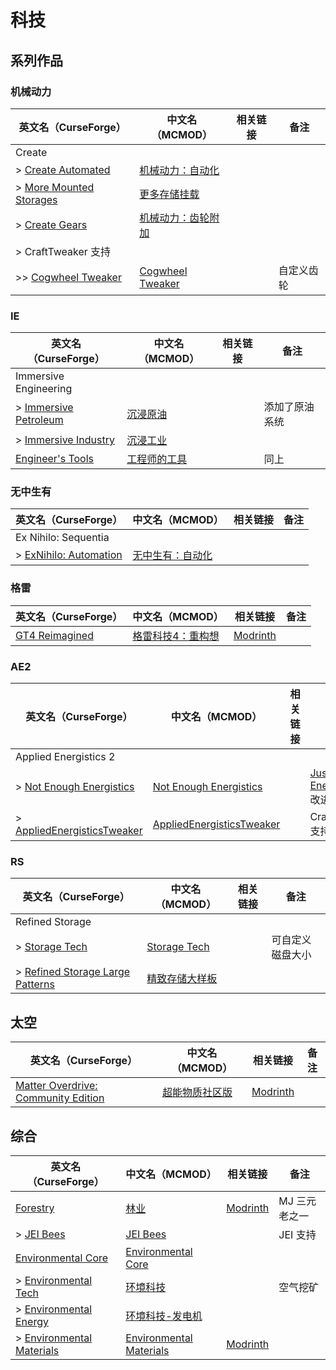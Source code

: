 # 科技

## 系列作品

### 机械动力

| 英文名（CurseForge）                                                                          | 中文名（MCMOD）                                            | 相关链接 | 备注       |
| --------------------------------------------------------------------------------------------- | ---------------------------------------------------------- | -------- | ---------- |
| Create                                                                                        |                                                            |          |            |
| > [Create Automated](https://www.curseforge.com/minecraft/mc-mods/create-automated)           | [机械动力：自动化](https://www.mcmod.cn/class/4302.html)   |          |            |
| > [More Mounted Storages](https://www.curseforge.com/minecraft/mc-mods/more-mounted-storages) | [更多存储挂载](https://www.mcmod.cn/class/5098.html)       |          |            |
| > [Create Gears](https://www.curseforge.com/minecraft/mc-mods/create-gears)                   | [机械动力：齿轮附加](https://www.mcmod.cn/class/4223.html) |          |            |
| > CraftTweaker 支持                                                                           |                                                            |          |            |
| >> [Cogwheel Tweaker](https://www.curseforge.com/minecraft/mc-mods/cogwheel-tweaker)          | [Cogwheel Tweaker](https://www.mcmod.cn/class/4076.html)   |          | 自定义齿轮 |

### IE

| 英文名（CurseForge）                                                                      | 中文名（MCMOD）                                      | 相关链接 | 备注           |
| ----------------------------------------------------------------------------------------- | ---------------------------------------------------- | -------- | -------------- |
| Immersive Engineering                                                                     |                                                      |          |                |
| > [Immersive Petroleum](https://www.curseforge.com/minecraft/mc-mods/immersive-petroleum) | [沉浸原油](https://www.mcmod.cn/class/819.html)      |          | 添加了原油系统 |
| > [Immersive Industry](https://www.curseforge.com/minecraft/mc-mods/immersive-industry)   | [沉浸工业](https://www.mcmod.cn/class/5434.html)     |          |                |
| [Engineer's Tools](https://www.curseforge.com/minecraft/mc-mods/engineers-tools)          | [工程师的工具](https://www.mcmod.cn/class/2116.html) |          | 同上           |

### 无中生有

| 英文名（CurseForge）                                                                       | 中文名（MCMOD）                                          | 相关链接 | 备注 |
| ------------------------------------------------------------------------------------------ | -------------------------------------------------------- | -------- | ---- |
| Ex Nihilo: Sequentia                                                                       |                                                          |          |      |
| > [ExNihilo: Automation](https://www.curseforge.com/minecraft/mc-mods/exnihilo-automation) | [无中生有：自动化](https://www.mcmod.cn/class/3627.html) |          |      |

### 格雷

| 英文名（CurseForge）                                                          | 中文名（MCMOD）                                           | 相关链接                                  | 备注 |
| ----------------------------------------------------------------------------- | --------------------------------------------------------- | ----------------------------------------- | ---- |
| [GT4 Reimagined](https://www.curseforge.com/minecraft/mc-mods/gt4-reimagined) | [格雷科技4：重构想](https://www.mcmod.cn/class/4477.html) | [Modrinth](https://modrinth.com/mod/gt4r) |      |

### AE2

| 英文名（CurseForge）                                                                                  | 中文名（MCMOD）                                                   | 相关链接 | 备注                                                                   |
| ----------------------------------------------------------------------------------------------------- | ----------------------------------------------------------------- | -------- | ---------------------------------------------------------------------- |
| Applied Energistics 2                                                                                 |                                                                   |          |                                                                        |
| > [Not Enough Energistics](https://www.curseforge.com/minecraft/mc-mods/not-enough-energistics)       | [Not Enough Energistics](https://www.mcmod.cn/class/4423.html)    |          | [Just Enough Energistics](https://www.mcmod.cn/class/1537.html) 改进版 |
| > [AppliedEnergisticsTweaker](https://www.curseforge.com/minecraft/mc-mods/appliedenergisticstweaker) | [AppliedEnergisticsTweaker](https://www.mcmod.cn/class/3713.html) |          | CraftTweaker 支持                                                      |

### RS

| 英文名（CurseForge）                                                                             | 中文名（MCMOD）                                        | 相关链接 | 备注             |
| ------------------------------------------------------------------------------------------------ | ------------------------------------------------------ | -------- | ---------------- |
| Refined Storage                                                                                  |                                                        |          |                  |
| > [Storage Tech](https://www.curseforge.com/minecraft/mc-mods/storage-tech)                      | [Storage Tech](https://www.mcmod.cn/class/2999.html)   |          | 可自定义磁盘大小 |
| > [Refined Storage Large Patterns](https://www.curseforge.com/minecraft/mc-mods/rslargepatterns) | [精致存储大样板](https://www.mcmod.cn/class/5023.html) |          |                  |

## 太空

| 英文名（CurseForge）                                                                                                   | 中文名（MCMOD）                                        | 相关链接                                  | 备注 |
| ---------------------------------------------------------------------------------------------------------------------- | ------------------------------------------------------ | ----------------------------------------- | ---- |
| [Matter Overdrive: Community Edition](https://www.curseforge.com/minecraft/mc-mods/matter-overdrive-community-edition) | [超能物质社区版](https://www.mcmod.cn/class/5526.html) | [Modrinth](https://modrinth.com/mod/moce) |      |

## 综合

| 英文名（CurseForge）                                                                              | 中文名（MCMOD）                                                 | 相关链接                                                     | 备注          |
| ------------------------------------------------------------------------------------------------- | --------------------------------------------------------------- | ------------------------------------------------------------ | ------------- |
| [Forestry](https://www.curseforge.com/minecraft/mc-mods/forestry)                                 | [林业](https://www.mcmod.cn/class/5.html)                       | [Modrinth](https://modrinth.com/mod/forestry)                | MJ 三元老之一 |
| > [JEI Bees](https://www.curseforge.com/minecraft/mc-mods/jei-bees)                               | [JEI Bees](https://www.mcmod.cn/class/805.html)                 |                                                              | JEI 支持      |
| [Environmental Core](https://www.curseforge.com/minecraft/mc-mods/environmental-core)             | [Environmental Core](https://www.mcmod.cn/class/3270.html)      |                                                              |               |
| > [Environmental Tech](https://www.curseforge.com/minecraft/mc-mods/environmental-tech)           | [环境科技](https://www.mcmod.cn/class/583.html)                 |                                                              | 空气挖矿      |
| > [Environmental Energy](https://www.curseforge.com/minecraft/mc-mods/environmental-energy)       | [环境科技-发电机](https://www.mcmod.cn/class/4236.html)         |                                                              |               |
| > [Environmental Materials](https://www.curseforge.com/minecraft/mc-mods/environmental-materials) | [Environmental Materials](https://www.mcmod.cn/class/7079.html) | [Modrinth](https://modrinth.com/mod/environmental-materials) |               |
